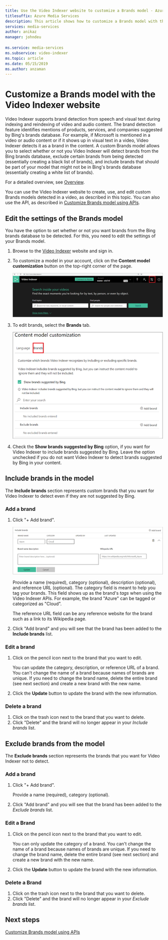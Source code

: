 ```yaml
---
title: Use the Video Indexer website to customize a Brands model - Azure  
titlesuffix: Azure Media Services
description: This article shows how to customize a Brands model with the Video Indexer website.
services: media-services
author: anikaz
manager: johndeu

ms.service: media-services
ms.subservice: video-indexer
ms.topic: article
ms.date: 05/15/2019
ms.author: anzaman
---
```


# Customize a Brands model with the Video Indexer website

Video Indexer supports brand detection from speech and visual text during indexing and reindexing of video and audio content. The brand detection feature identifies mentions of products, services, and companies suggested by Bing's brands database. For example, if Microsoft is mentioned in a video or audio content or if it shows up in visual text in a video, Video Indexer detects it as a brand in the content. A custom Brands model allows you to select whether or not you Video Indexer will detect brands from the Bing brands database, exclude certain brands from being detected (essentially creating a black list of brands), and include brands that should be part of your model that might not be in Bing's brands database (essentially creating a white list of brands).

For a detailed overview, see [Overview](customize-brands-model-overview.md).

You can use the Video Indexer website to create, use, and edit custom Brands models detected in a video, as described in this topic. You can also use the API, as described in [Customize Brands model using APIs](customize-brands-model-with-api.md).

## Edit the settings of the Brands model  

You have the option to set whether or not you want brands from the Bing brands database to be detected. For this, you need to edit the settings of your Brands model.

1. Browse to the [Video Indexer](https://www.videoindexer.ai/) website and sign in.
2. To customize a model in your account, click on the **Content model customization** button on the top-right corner of the page.
 
   ![Customize content model](./media/content-model-customization/content-model-customization.png) 
3. To edit brands, select the **Brands** tab.

    ![Customize brands model](./media/customize-brand-model/customize-brand-model.png)
4. Check the **Show brands suggested by Bing** option, if you want for Video Indexer to include brands suggested by Bing. Leave the option unchecked if you do not want Video Indexer to detect brands suggested by Bing in your content. 

## Include brands in the model

The **Include brands** section represents custom brands that you want for Video Indexer to detect even if they are not suggested by Bing.  

### Add a brand

1. Click "+ Add brand".

    ![Customize brands model](./media/customize-brand-model/add-brand.png)

    Provide a name (required), category (optional), description (optional), and reference URL (optional).
    The category field is meant to help you tag your brands. This field shows up as the brand's *tags* when using the Video Indexer APIs. For example, the brand "Azure" can be tagged or categorized as "Cloud".

    The reference URL field can be any reference website for the brand such as a link to its Wikipedia page.
2. Click "Add brand" and you will see that the brand has been added to the **Include brands** list.

### Edit a brand

1. Click on the pencil icon next to the brand that you want to edit.

    You can update the category, description, or reference URL of a brand. You can't change the name of a brand because names of brands are unique. If you need to change the brand name, delete the entire brand (see next section) and create a new brand with the new name.
2. Click the **Update** button to update the brand with the new information.

### Delete a brand

1. Click on the trash icon next to the brand that you want to delete.
2. Click "Delete" and the brand will no longer appear in your *Include brands* list.

## Exclude brands from the model

The **Exclude brands** section represents the brands that you want for Video Indexer not to detect.

### Add a brand

1. Click "+ Add brand".

    Provide a name (required), category (optional).
2. Click "Add brand" and you will see that the brand has been added to the *Exclude brands* list.

### Edit a Brand

1. Click on the pencil icon next to the brand that you want to edit.

    You can only update the category of a brand. You can't change the name of a brand because names of brands are unique. If you need to change the brand name, delete the entire brand (see next section) and create a new brand with the new name.
2. Click the **Update** button to update the brand with the new information.

### Delete a Brand

1. Click on the trash icon next to the brand that you want to delete.
2. Click "Delete" and the brand will no longer appear in your *Exclude brands* list.

## Next steps

[Customize Brands model using APIs](customize-brands-model-with-api.md)

